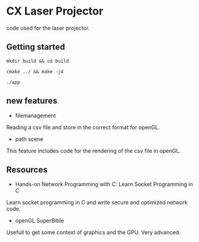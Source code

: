 # CX Laser Projector

code used for the laser projector.

## Getting started
```
mkdir build && cd build
```
```
cmake ../ && make -j4
```
```
./app
``` 

## new features
* filemanagement

Reading a csv file and store in the correct format for openGL.

* path scene

This feature includes code for the rendering of the csv file in openGL.

## Resources
* Hands-on Network Programming with C: Learn Socket Programming in C

Learn socket programming in C and write secure and optimized network code.

* openGL SuperBible

Usefull to get some context of graphics and the GPU. Very advanced.
